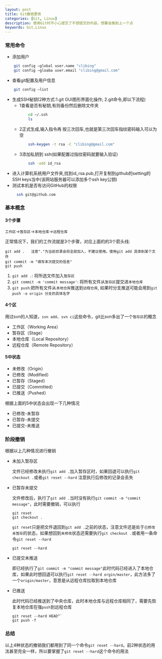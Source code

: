 ```yaml
---
layout: post
title: Git撤销更改
categories: [Git, Linux]
description: 使用Git时不小心提交了不想提交的内容，想要会推到上一个点
keywords: Git,Linux
---
```


### 常用命令

+ 添加用户 
```bash
    git config –global user.name "clibing"
    git config –gloaba user.email "clibing@gmail.com"
```
<!--more-->

+ 查看git配置及用户信息 
```bash
    git config –list
```
+ 生成SSH秘钥(2种方式:1.git GUI图形界面化操作; 2.git命令,即以下流程) 
  * 1查看是否有秘钥,有则备份然后删除文件夹 
    ```bash
        cd ~/.ssh 
        ls 
    ```
  * 2正式生成,输入指令再 按三次回车,也就是第三次回车指纹密码输入可以为空 
    ```bash
        ssh-keygen -t rsa -C "clibing@gmail.com"
    ```
  * 3添加私钥到 ssh(如果配置过指纹密码就要输入验证) 
    ```bash
        ssh -add id_rsa
    ```
+ 进入计算机系统用户文件夹,找到id_rsa.pub,打开复制到github的setting的SSH keys当中(该网站服务器可以添加多个ssh key公钥)
+ 测试本机是否有访问GitHub的权限 
  ```bash
    ssh git@github.com
  ``` 

### 基本概念

#### 3个步骤

`工作区`->`暂存区`->`本地仓库`->`远程仓库`

正常情况下，我们的工作流就是3个步骤，对应上面的的3个箭头线:

```git
git add .   注意"."为当前目录会将全部加入，不建议使用。使用git add 具体到某个文件
git commit -m "填写本次提交的信息"
git push
```

1. `git add .`: 将所选文件加入`暂存区`
2. `git commit -m 'commit message'`: 将所有文件从`暂存区`提交进`本地仓库`
3. `git push`:把所有文件从`本地仓库`推送到`远程仓库`, 如果时分支推送可能会用到`git push -o origin 分支的具体名字`

#### 4个区

用过svn的人知道，`svn add`、`svn ci`这些命令，git比svn多出了一个`暂存区`的概念

+ 工作区（Working Area）
+ 暂存区（Stage）
+ 本地仓库（Local Repository）
+ 远程仓库（Remote Repository）

#### 5中状态

+ 未修改（Origin）
+ 已修改（Modified）
+ 已暂存（Staged）
+ 已提交（Committed）
+ 已推送（Pushed）

根据上面的5中状态会出现一下几种情况

* 已修改-未暂存
* 已暂存-未提交
* 已提交-未推送

### 阶段撤销

根据以上几种情况进行撤销

+ 未加入暂存区

    文件已经修改未执行`git add .`加入暂存区时，如果回退可以执行`git checkout .`或者`git reset --hard` 注意执行后修改的记录会丢失

+ 已暂存未提交
   
    文件修改后，执行了`git add .`当时没有执行`git commit -m "commit message"`，此时需要撤销，可以执行
    ```
    git reset
    git checkout .
    ```      
    `git reset`只是把文件退回到`git add .`之前的状态，注意文件还是处于`已修改未暂存`的状态，如果想回到`未修改`状态还需要执行`git checkout .`或者用一条命令`git reset --hard`
    ```
    git reset --hard
    ```     
+ 已提交未推送

    即已经执行了`git commit -m "commit message"`此时代码已经进入了本地仓库，如果此时想回退可以执行`git reset --hard orgin/master`，此方法多了一个`origin/master`，意思是从远程仓库拉取到本地仓库

+ 已推送

    此时代码已经推送到了中央仓库，此时本地仓库与远程仓库相同了，需要先恢复本地仓库在强`push`到远程仓库
    ```
    git reset --hard HEAD^`
    git push -f
    ```  

### 总结

以上4种状态的撤销我们都用到了同一个命令`git reset --hard`，前2种状态的用法甚至完全一样，所以要掌握了`git reset --hard`这个命令的用法


